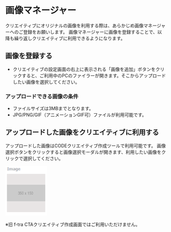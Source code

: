 # 画像マネージャー 

クリエイティブにオリジナルの画像を利用する際は、あらかじめ画像マネージャーへのご登録をお願いします。
画像マネージャーに画像を登録することで、以降も繰り返しクリエイティブに利用できるようになります。

## 画像を登録する

* クリエイティブの設定画面の右上に表示される「画像を追加」ボタンをクリックすると、ご利用中のPCのファイラーが開きます。そこからアップロードしたい画像を選択してください。

### アップロードできる画像の条件
* ファイルサイズは3MBまでとなります。
* JPG/PNG/GIF（アニメーションGIF可）ファイルが利用可能です。

## アップロードした画像をクリエイティブに利用する
アップロードした画像はCODEクリエイティブ作成ツールで利用可能です。
画像選択ボタンをクリックすると画像選択モーダルが開きます、利用したい画像をクリックで選択してください。

![画像](/ja/images/choose-image.PNG)

※旧 f-tra CTAクリエイティブ作成画面ではご利用いただけません。